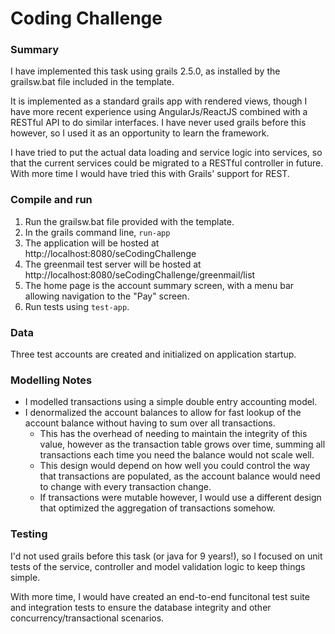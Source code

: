 # Coding Challenge

### Summary
I have implemented this task using grails 2.5.0, as installed by the grailsw.bat file included in the template.

It is implemented as a standard grails app with rendered views, though I have more recent experience using AngularJs/ReactJS combined with a RESTful API to do similar interfaces. I have never used grails before this however, so I used it as an opportunity to learn the framework.

I have tried to put the actual data loading and service logic into services, so that the current services could be migrated to a RESTful controller in future. With more time I would have tried this with Grails' support for REST.

### Compile and run
1. Run the grailsw.bat file provided with the template.
2. In the grails command line, ```run-app```
3. The application will be hosted at http://localhost:8080/seCodingChallenge
4. The greenmail test server will be hosted at http://localhost:8080/seCodingChallenge/greenmail/list
5. The home page is the account summary screen, with a menu bar allowing navigation to the "Pay" screen.
6. Run tests using ```test-app```.

### Data
Three test accounts are created and initialized on application startup.

### Modelling Notes
- I modelled transactions using a simple double entry accounting model.
- I denormalized the account balances to allow for fast lookup of the account balance without having to sum over all transactions.
  - This has the overhead of needing to maintain the integrity of this value, however as the transaction table grows over time, summing all transactions each time you need the balance would not scale well.
  - This design would depend on how well you could control the way that transactions are populated, as the account balance would need to change with every transaction change.
  - If transactions were mutable however, I would use a different design that optimized the aggregation of transactions somehow.
  
### Testing
I'd not used grails before this task (or java for 9 years!), so I focused on unit tests of the service, controller and model validation logic to keep things simple.

With more time, I would have created an end-to-end funcitonal test suite and integration tests to ensure the database integrity and other concurrency/transactional scenarios.
